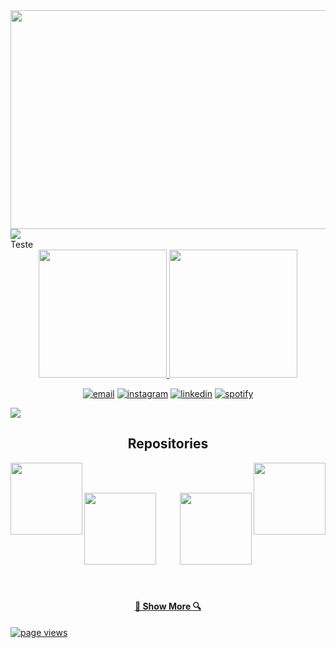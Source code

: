 
  <div class="container">

  <img height="350px" width="1000px" src="./andersonlopes.gif"/>
   <div>
    <img src="https://images.tcdn.com.br/img/img_prod/887468/papel_de_parede_preto_fosco_2103_1_49d8c531a25061707425e79ef8931cfb.jpg"> 
    <figcaption>Teste</figcaption>
   <div>
     
  

  <div align= "center">
    <a href="https://github.com/andersonllopes">
    <img height="205em" src="https://github-readme-stats.vercel.app/api?username=andersonllopes&show_icons=true&title_color=d41313&icon_color=d41313&text_color=ffff&bg_color=0,000000,000000&include_all_commits=true&count_private=true"/>
    <img height="205em" src="https://github-readme-stats.vercel.app/api/top-langs/?username=andersonllopes&layout=compact&langs_count=7&title_color=d41313&icon_color=d41313&text_color=ffff&bg_color=0,000000,000000"/>
  </div>


  <p align="center">
    <a href="mailto:anderson2009@gmail.com" target="_blank"><img src="https://img.icons8.com/color/96/000000/gmail.png" alt="email"/></a>
    <a href="https://www.instagram.com/anderson_llopes" target="_blank"><img src="https://img.icons8.com/color/96/000000/instagram-new.png" alt="instagram"/></a>
    <a href="https://www.linkedin.com/in/anderson-lopes-b4b83713a/" target="_blank"><img src="https://img.icons8.com/color/96/000000/linkedin.png" alt="linkedin"/></a>
    <a href="https://open.spotify.com/user/22e6xkeh4iobxrq5mnoedzqyq" target="_blank"><img src="https://img.icons8.com/color/96/000000/spotify--v1.png" alt="spotify"/></a>
  </p>



  <img src="https://github-profile-trophy.vercel.app/?username=thalesbmc&column=7&theme=radical&no-frame=true&title=Commit,Repositories" />






  <h2 align="center">Repositories</h2>

  <p width="100%" align="center">
     <a align="right" href="https://github.com/ThalesBMC/Food-App-with-RN" title="Delivery App"><img align="left" height="115" src="https://github-readme-stats.vercel.app/api/pin/?username=thalesbmc&repo=Food-App-with-RN&theme=nightowl"></a>
    <a align="left" href="https://github.com/ThalesBMC/TylesClothing" title="Clothing store"><img align="right" height="115" src="https://github-readme-stats.vercel.app/api/pin/?username=thalesbmc&repo=TylesClothing&theme=nightowl"></a>

  </p>
  <br><br>
  <p width="100%" align="center">
    <a align="right" href="https://github.com/ThalesBMC/React-Native-PomodoroAPP" title="Pomodoro with React Native"><img align="left" height="115" src="https://github-readme-stats.vercel.app/api/pin/?username=thalesbmc&repo=React-Native-PomodoroAPP&theme=nightowl"></a>
    <a align="left" href="https://github.com/ThalesBMC/FocoSaudavel" title="Pomodoro with react.js"><img align="right" height="115" src="https://github-readme-stats.vercel.app/api/pin/?username=thalesbmc&repo=FocoSaudavel&theme=nightowl"></a>
  </p>
  <br><br>
  <br><br><br><br><br><br><br>
  <h4 align="center">
    <a href="https://github.com/ThalesBMC?tab=repositories" title="Show Repositories">🔎 Show More 🔍</a>
  </h4>

   <a href="https://github.com/MacroPower/ThalesBMC">
      <img src="https://komarev.com/ghpvc/?username=thalesbmc" alt="page views" />
   </a>
    </div>

  






